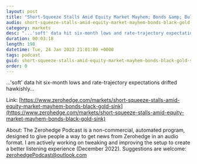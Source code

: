 ```yaml
---
layout: post
title: "Short-Squeeze Stalls Amid Equity Market Mayhem; Bonds &amp; Bullion Bid"
audio: short-squeeze-stalls-amid-equity-market-mayhem-bonds-black-gold-sink-0
category: markets
desc: "...'soft' data hit six-month lows and rate-trajectory expectations drifted hawkishly..."
duration: 00:03:18
length: 198
datetime: Tue, 24 Jan 2023 21:01:00 +0000
tags: podcast
guid: short-squeeze-stalls-amid-equity-market-mayhem-bonds-black-gold-sink-0
order: 0
---
```

...'soft' data hit six-month lows and rate-trajectory expectations drifted hawkishly...

Link: [https://www.zerohedge.com/markets/short-squeeze-stalls-amid-equity-market-mayhem-bonds-black-gold-sink](https://www.zerohedge.com/markets/short-squeeze-stalls-amid-equity-market-mayhem-bonds-black-gold-sink)

About: The Zerohedge Podcast is a non-commercial, automated program, designed to give people a way to get news from Zerohedge in an audio format.  I am actively working on tweaking and improving the setup to create a better listening experience (December 2022).  Suggestions are welcome: [zerohedgePodcast@outlook.com](mailto:zerohedgePodcast@outlook.com)